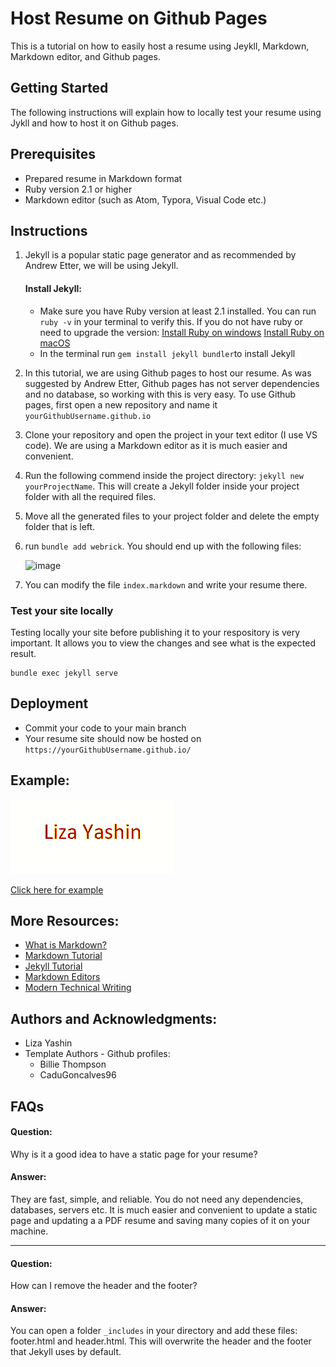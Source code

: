# Host Resume on Github Pages 

This is a tutorial on how to easily host a resume using Jeykll, Markdown, Markdown editor, and Github pages.

## Getting Started

The following instructions will explain how to locally test your resume using Jykll and how to host it on Github pages. 

## Prerequisites

* Prepared resume in Markdown format
* Ruby version 2.1 or higher
* Markdown editor (such as Atom, Typora, Visual Code etc.)

## Instructions

1) Jekyll is a popular static page generator and as recommended by Andrew Etter, we will be using Jekyll.
    #### Install Jekyll:
    * Make sure you have Ruby version at least 2.1 installed. You can run `ruby -v` in your terminal to verify this. If you do not have ruby or need to upgrade the version: 
    [Install Ruby on windows](https://rubyinstaller.org/)
    [Install Ruby on macOS](https://mac.install.guide/ruby/index.html)
    * In the terminal run `gem install jekyll bundler`to install Jekyll
3) In this tutorial, we are using Github pages to host our resume. As was suggested by Andrew Etter, Github pages has not server dependencies and no database, so working with this is very easy. To use Github pages, first open a new repository and name it `yourGithubUsername.github.io`
4) Clone your repository and open the project in your text editor (I use VS code). We are using a Markdown editor as it is much easier and convenient.
5) Run the following commend inside the project directory: ``jekyll new yourProjectName``. This will create a Jekyll folder inside your project folder with all the required files.            
6) Move all the generated files to your project folder and delete the empty folder that is left. 
7) run ``bundle add webrick``. You should end up with the following files:

    ![image](https://user-images.githubusercontent.com/56234653/159091902-780d86dd-46c1-4402-8904-2e321bebd908.png)
8) You can modify the file `index.markdown` and write your resume there.

### Test your site locally
Testing locally your site before publishing it to your respository is very important. It allows you to view the changes and see what is the expected result.

    bundle exec jekyll serve
    
## Deployment
* Commit your code to your main branch 
* Your resume site should now be hosted on `https://yourGithubUsername.github.io/`

## Example:
![](ezgif.com-gif-maker.gif) 

[Click here for example](https://lizaya.github.io/) 

 ## More Resources:
 * [What is Markdown?](https://www.markdownguide.org/getting-started/)
 * [Markdown Tutorial](https://www.markdowntutorial.com/)
 * [Jekyll Tutorial](https://www.youtube.com/playlist?list=PLLAZ4kZ9dFpOPV5C5Ay0pHaa0RJFhcmcB)
 * [Markdown Editors](https://www.shopify.ca/partners/blog/10-of-the-best-markdown-editors)
 * [Modern Technical Writing](https://www.amazon.ca/Modern-Technical-Writing-Introduction-Documentation-ebook/dp/B01A2QL9SS)

## Authors and Acknowledgments:
* Liza Yashin
* Template Authors - Github profiles: 
    - Billie Thompson
    - CaduGoncalves96

## FAQs
#### Question: 
Why is it a good idea to have a static page for your resume?
#### Answer: 
They are fast, simple, and reliable. You do not need any dependencies, databases, servers etc. It is much easier and convenient to update a static page and updating a a PDF resume and saving many copies of it on your machine.
__________
#### Question: 
How can I remove the header and the footer?
#### Answer: 
You can open a folder `_includes` in your directory and add these files: footer.html and header.html. This will overwrite the header and the footer that Jekyll uses by default. 



 



